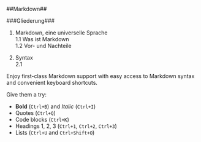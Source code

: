 ##Markdown##

###Gliederung###

1. Markdown, eine universelle Sprache   
1.1 Was ist Markdown  
1.2 Vor- und Nachteile

2. Syntax  
2.1 




Enjoy first-class Markdown support with easy access to  Markdown syntax and convenient keyboard shortcuts.

Give them a try:

- **Bold** (`Ctrl+B`) and *Italic* (`Ctrl+I`)
- Quotes (`Ctrl+Q`)
- Code blocks (`Ctrl+K`)
- Headings 1, 2, 3 (`Ctrl+1`, `Ctrl+2`, `Ctrl+3`)
- Lists (`Ctrl+U` and `Ctrl+Shift+O`)

